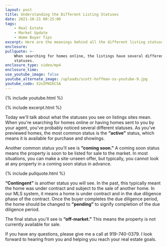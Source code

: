 ```yaml
---
layout: post
title: Understanding the Different Listing Statuses
date: 2021-10-21 00:25:00
tags:
    - Real Estate
    - Market Update
    - Home Buyer Tips
excerpt: Here are the meanings behind all the different listing statuses.
enclosure:
pullquote: >-
    When searching for homes online, the listings have several different
    statuses. 
enclosure_type: video/mp4
enclosure_time:
use_youtube_image: false
youtube_alternate_image: /uploads/scott-hoffman-ss-youtube-9.jpg
youtube_code: X2oIPNI6C5A
---
```

{% include youtube.html %}

{% include excerpt.html %}

Today we'll talk about what the statuses you see on listings sites mean. When you're searching for homes online or having homes sent to you by your agent, you've probably noticed several different statuses. As you've previewed homes, the most common status is the **“active”** status, which means it is available for purchase and showings.

Another common status you'll see is **“coming soon.”** A coming soon status means the property is soon to be listed for sale to the market. In most situations, you can make a site-unseen offer, but typically, you cannot look at any property in a coming soon status in advance.

{% include pullquote.html %}

**“Contingent”** is another status you will see. In the past, this typically meant the home was under contract and subject to the sale of another home. In our MLS system, it means a home is under contract and in the due diligence phase of the contract. Once the buyer completes the due diligence period, the home should be changed to **“pending”** to signify completion of the due diligence period.

The final status you'll see is **“off-market.”** This means the property is not currently available for sale.

If you have any questions, please give me a call at 919-740-0379. I look forward to hearing from you and helping you reach your real estate goals.
